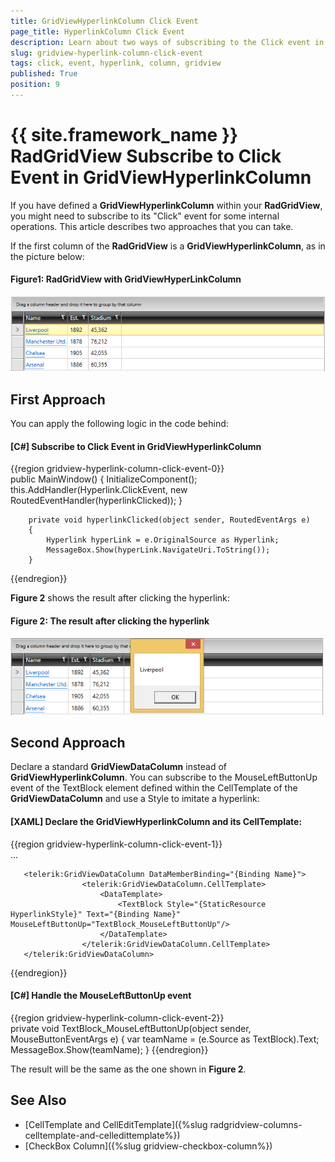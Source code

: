 ```yaml
---
title: GridViewHyperlinkColumn Click Event
page_title: HyperlinkColumn Click Event
description: Learn about two ways of subscribing to the Click event in the HyperlinkColumn in RadGridView - Telerik's {{ site.framework_name }} DataGrid.
slug: gridview-hyperlink-column-click-event
tags: click, event, hyperlink, column, gridview
published: True
position: 9
---
```


# {{ site.framework_name }} RadGridView Subscribe to Click Event in GridViewHyperlinkColumn

If you have defined a __GridViewHyperlinkColumn__ within your __RadGridView__, you might need to subscribe to its "Click" event for some internal operations. This article describes two approaches that you can take.

If the first column of the __RadGridView__ is a __GridViewHyperlinkColumn__, as in the picture below:

#### __Figure1: RadGridView with GridViewHyperLinkColumn__ 
![Hyperlink Column in RadGridView - Telerik's {{ site.framework_name }} DataGrid](images/gridview-hyperlinkcolumn-initial.PNG)

## First Approach

You can apply the following logic in the code behind:

#### __[C#] Subscribe to Click Event in GridViewHyperlinkColumn__
{{region gridview-hyperlink-column-click-event-0}}	
		public MainWindow()
        {
            InitializeComponent();
            this.AddHandler(Hyperlink.ClickEvent, new RoutedEventHandler(hyperlinkClicked));
        }

        private void hyperlinkClicked(object sender, RoutedEventArgs e)
        {
            Hyperlink hyperLink = e.OriginalSource as Hyperlink;
            MessageBox.Show(hyperLink.NavigateUri.ToString());
        }
{{endregion}}

__Figure 2__ shows the result after clicking the hyperlink:

#### __Figure 2: The result after clicking the hyperlink__ 
![Clicking Hyperlink in RadGridView - Telerik's {{ site.framework_name }} DataGrid](images/gridview-hyperlink-clicked.PNG)

## Second Approach
Declare a standard __GridViewDataColumn__ instead of __GridViewHyperlinkColumn__. You can subscribe to the MouseLeftButtonUp event of the TextBlock element defined within the CellTemplate of the __GridViewDataColumn__ and use a Style to imitate a hyperlink:

#### __[XAML] Declare the GridViewHyperlinkColumn and its CellTemplate:__
{{region gridview-hyperlink-column-click-event-1}}	
		<Style x:Key="HyperlinkStyle" TargetType="TextBlock">
            <Setter Property="Foreground" Value="Blue" />
            <Setter Property="TextDecorations" Value="Underline" />
        </Style>					...

	   <telerik:GridViewDataColumn DataMemberBinding="{Binding Name}">
                    <telerik:GridViewDataColumn.CellTemplate>
                        <DataTemplate>
                            <TextBlock Style="{StaticResource HyperlinkStyle}" Text="{Binding Name}" MouseLeftButtonUp="TextBlock_MouseLeftButtonUp"/>
                        </DataTemplate>
                    </telerik:GridViewDataColumn.CellTemplate>
       </telerik:GridViewDataColumn>
{{endregion}}

#### __[C#] Handle the MouseLeftButtonUp event__
{{region gridview-hyperlink-column-click-event-2}}	
		private void TextBlock_MouseLeftButtonUp(object sender, MouseButtonEventArgs e)
        {
            var teamName = (e.Source as TextBlock).Text;
            MessageBox.Show(teamName);
        }
{{endregion}}

The result will be the same as the one shown in __Figure 2__.

## See Also
 * [CellTemplate and CellEditTemplate]({%slug radgridview-columns-celltemplate-and-celledittemplate%})
 * [CheckBox Column]({%slug gridview-checkbox-column%}) 